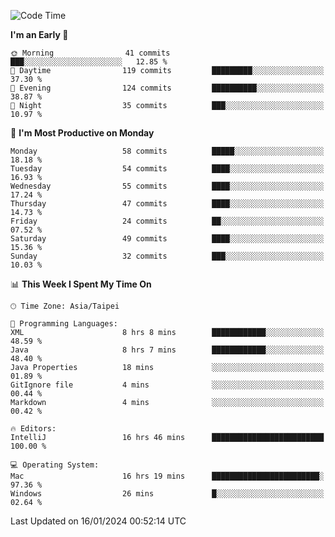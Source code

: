 <!--START_SECTION:waka-->
![Code Time](http://img.shields.io/badge/Code%20Time-817%20hrs%2019%20mins-blue)

**I'm an Early 🐤** 

```text
🌞 Morning                41 commits          ███░░░░░░░░░░░░░░░░░░░░░░   12.85 % 
🌆 Daytime                119 commits         █████████░░░░░░░░░░░░░░░░   37.30 % 
🌃 Evening                124 commits         ██████████░░░░░░░░░░░░░░░   38.87 % 
🌙 Night                  35 commits          ███░░░░░░░░░░░░░░░░░░░░░░   10.97 % 
```
📅 **I'm Most Productive on Monday** 

```text
Monday                   58 commits          █████░░░░░░░░░░░░░░░░░░░░   18.18 % 
Tuesday                  54 commits          ████░░░░░░░░░░░░░░░░░░░░░   16.93 % 
Wednesday                55 commits          ████░░░░░░░░░░░░░░░░░░░░░   17.24 % 
Thursday                 47 commits          ████░░░░░░░░░░░░░░░░░░░░░   14.73 % 
Friday                   24 commits          ██░░░░░░░░░░░░░░░░░░░░░░░   07.52 % 
Saturday                 49 commits          ████░░░░░░░░░░░░░░░░░░░░░   15.36 % 
Sunday                   32 commits          ███░░░░░░░░░░░░░░░░░░░░░░   10.03 % 
```


📊 **This Week I Spent My Time On** 

```text
🕑︎ Time Zone: Asia/Taipei

💬 Programming Languages: 
XML                      8 hrs 8 mins        ████████████░░░░░░░░░░░░░   48.59 % 
Java                     8 hrs 7 mins        ████████████░░░░░░░░░░░░░   48.40 % 
Java Properties          18 mins             ░░░░░░░░░░░░░░░░░░░░░░░░░   01.89 % 
GitIgnore file           4 mins              ░░░░░░░░░░░░░░░░░░░░░░░░░   00.44 % 
Markdown                 4 mins              ░░░░░░░░░░░░░░░░░░░░░░░░░   00.42 % 

🔥 Editors: 
IntelliJ                 16 hrs 46 mins      █████████████████████████   100.00 % 

💻 Operating System: 
Mac                      16 hrs 19 mins      ████████████████████████░   97.36 % 
Windows                  26 mins             █░░░░░░░░░░░░░░░░░░░░░░░░   02.64 % 
```


 Last Updated on 16/01/2024 00:52:14 UTC
<!--END_SECTION:waka-->
